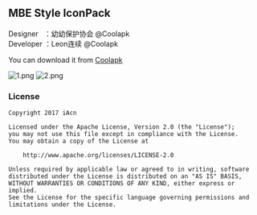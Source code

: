 ## MBE Style IconPack


Designer&nbsp;&nbsp;&nbsp;：幼幼保护协会 @Coolapk  
Developer ：Leon连续 @Coolapk
 
You can download it from [Coolapk](http://www.coolapk.com/apk/me.iacn.mbestyle)

![1.png](https://ooo.0o0.ooo/2017/02/20/58ab008d7c89d.png)
![2.png](https://ooo.0o0.ooo/2017/02/20/58ab008d99451.png)

### License
```
Copyright 2017 iAcn

Licensed under the Apache License, Version 2.0 (the "License");
you may not use this file except in compliance with the License.
You may obtain a copy of the License at

    http://www.apache.org/licenses/LICENSE-2.0 

Unless required by applicable law or agreed to in writing, software
distributed under the License is distributed on an "AS IS" BASIS,
WITHOUT WARRANTIES OR CONDITIONS OF ANY KIND, either express or implied.
See the License for the specific language governing permissions and
limitations under the License.
```
